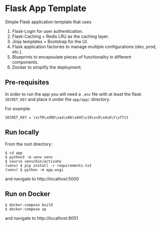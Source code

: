 # Flask App Template

Simple Flask application template that uses
1. Flask-Login for user authentication.
2. Flask-Caching + Redis LRU as the caching layer.
3. Jinja templates + Bootstrap for the UI.
4. Flask application factories to manage multiple configurations (dev, prod, etc.).
5. Blueprints to encapsulate pieces of functionality in different components.
6. Docker to simplify the deployment.

## Pre-requisites

In order to run the app you will need a `.env` file with at least the flask `SECRET_KEY`
and place it under the `app/app/` directory.

For example:
```
SECRET_KEY = \xcfR\xd9D\xaa\x06\x84S\x19\xc0\xdcA\t\xf7it
```

## Run locally

From the root directory:
```shell
$ cd app
$ python3 -m venv venv
$ source venv/bin/activate
(venv) $ pip install -r requirements.txt
(venv) $ python -m app.wsgi
```

and navigate to http://localhost:5000

## Run on Docker

```shell
$ docker-compose build
$ docker-compose up
```

and navigate to http://localhost:8051
